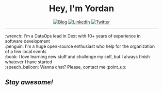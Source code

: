 <h1 align="center">Hey, I'm Yordan</h1>

<p align="center">
    <a href="https://www.ivanovyordan.dev"><img alt="Blog" src="https://img.shields.io/badge/check-website-green?logo=rss&style=for-the-badge"></a>
    <a href="https://www.linkedin.com/in/ivanovyordan/"><img alt="LinkedIn" src="https://img.shields.io/badge/connect-ivanovyordan-green?logo=linkedin&style=for-the-badge"></a>
    <a href="https://twitter.com/ivanov_yordan"><img alt="Twitter" src="https://img.shields.io/badge/follow-@ivanov__yordan-green?logo=twitter&style=for-the-badge"></a>
</p>

<hr>

<p>
:wrench: I'm a DataOps lead in Dext with 10+ years of experience in software development<br>
:penguin: I'm a huge open-source enthusiast who help for the organization of a few local events<br>
:book: I love learning new stuff and challenge my self, but I always finish whatever I have started<br>
:speech_balloon: Wanna chat? Please, contact me :point_up:
</p>

<h2><i>Stay awesome!</i></h2>
